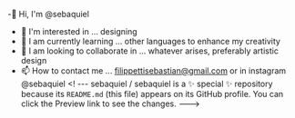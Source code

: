 -👋 Hi, I'm @sebaquiel
- 👀 I'm interested in ... designing
- 🌱 I am currently learning ... other languages ​​to enhance my creativity
- 💞️ I am looking to collaborate in ... whatever arises, preferably artistic design
- 📫 How to contact me ...
filippettisebastian@gmail.com
or in instagram @sebaquiel
<! ---
sebaquiel / sebaquiel is a ✨ special ✨ repository because its `README.md` (this file) appears on its GitHub profile.
You can click the Preview link to see the changes.
--->
